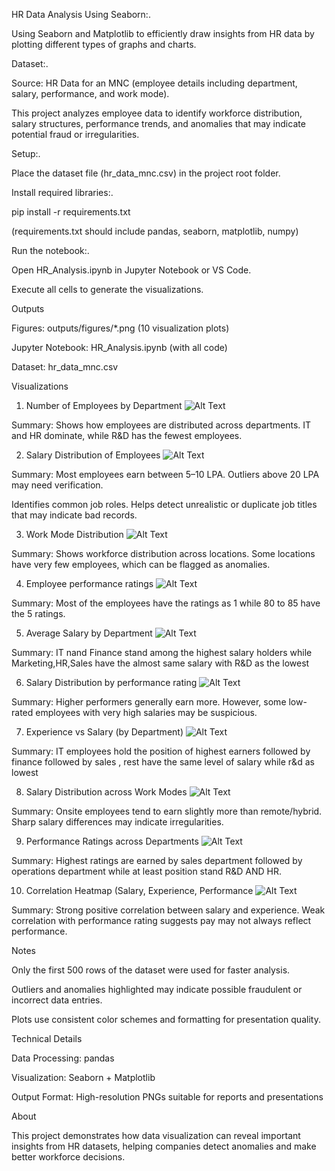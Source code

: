HR Data Analysis Using Seaborn:.

Using Seaborn and Matplotlib to efficiently draw insights from HR data by plotting different types of graphs and charts.

Dataset:.

Source: HR Data for an MNC (employee details including department, salary, performance, and work mode).

This project analyzes employee data to identify workforce distribution, salary structures, performance trends, and anomalies that may indicate potential fraud or irregularities.

Setup:.

Place the dataset file (hr_data_mnc.csv) in the project root folder.

Install required libraries:.

pip install -r requirements.txt


(requirements.txt should include pandas, seaborn, matplotlib, numpy)

Run the notebook:.

Open HR_Analysis.ipynb in Jupyter Notebook or VS Code.

Execute all cells to generate the visualizations.

Outputs

Figures: outputs/figures/*.png (10 visualization plots)

Jupyter Notebook: HR_Analysis.ipynb (with all code)

Dataset: hr_data_mnc.csv

Visualizations
1. Number of Employees by Department
![Alt Text](outputs\1_Employees_by_Department.png)

Summary: Shows how employees are distributed across departments. IT and HR dominate, while R&D has the fewest employees.

2. Salary Distribution of Employees
![Alt Text](outputs\2_Salary_Distribution_of_Employees.png)


Summary: Most employees earn between 5–10 LPA. Outliers above 20 LPA may need verification.

Identifies common job roles. Helps detect unrealistic or duplicate job titles that may indicate bad records.

3. Work Mode Distribution
![Alt Text](outputs\3_Work_Mode_Distribution.png)

Summary: Shows workforce distribution across locations. Some locations have very few employees, which can be flagged as anomalies.

4. Employee performance ratings 
![Alt Text](outputs\4_Employee_Performance_Ratings.png)

Summary: Most of the employees have the ratings as 1 while 80 to 85 have the 5 ratings.

5. Average Salary by Department
![Alt Text](outputs\5_Average_salary_by_department.png)

Summary: IT nand Finance stand among the highest salary holders while Marketing,HR,Sales have the almost same salary with R&D as the lowest 

6. Salary Distribution by performance rating
![Alt Text](outputs\6_Salary_Distribution_by_Performance_Rating.png)

Summary: Higher performers generally earn more. However, some low-rated employees with very high salaries may be suspicious.

7. Experience vs Salary (by Department)
![Alt Text](outputs\7_Experience_vs_Salary_(by_Department).png)

Summary: IT employees hold the position of highest earners followed by finance followed by sales , rest have the same level of salary while r&d as lowest 

8. Salary Distribution across Work Modes
![Alt Text](outputs\8_Salary_Distribution_across_Work_Modes.png)

Summary: Onsite employees tend to earn slightly more than remote/hybrid. Sharp salary differences may indicate irregularities.

9. Performance Ratings across Departments
![Alt Text](outputs\9_Performance_Ratings_across_Departments.png)

Summary: Highest ratings are earned by sales department followed by operations department while at least position stand R&D AND HR.

10. Correlation Heatmap (Salary, Experience, Performance
![Alt Text](outputs\10_CORRELATION.png)

Summary: Strong positive correlation between salary and experience. Weak correlation with performance rating suggests pay may not always reflect performance.

Notes

Only the first 500 rows of the dataset were used for faster analysis.

Outliers and anomalies highlighted may indicate possible fraudulent or incorrect data entries.

Plots use consistent color schemes and formatting for presentation quality.

Technical Details

Data Processing: pandas

Visualization: Seaborn + Matplotlib

Output Format: High-resolution PNGs suitable for reports and presentations

About

This project demonstrates how data visualization can reveal important insights from HR datasets, helping companies detect anomalies and make better workforce decisions.
